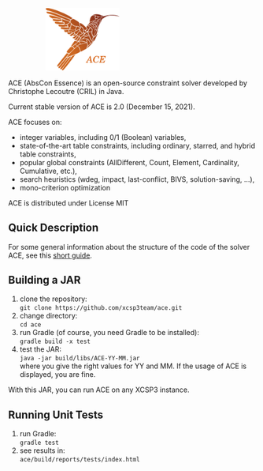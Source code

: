 
<div id="logo" style="margin-left:2cm">
<img width="35%" src="src/main/resources/logoAce.png" alt="logo"/>
</div>

ACE (AbsCon Essence) is an open-source constraint solver developed by Christophe Lecoutre (CRIL) in Java.

Current stable version of ACE is 2.0 (December 15, 2021).

ACE focuses on:
- integer variables, including 0/1 (Boolean) variables,
- state-of-the-art table constraints, including ordinary, starred, and hybrid table constraints,
- popular global constraints (AllDifferent, Count, Element, Cardinality, Cumulative, etc.),
- search heuristics (wdeg, impact, last-conflict, BIVS, solution-saving, ...),
- mono-criterion optimization

ACE is distributed under License MIT

## Quick Description

For some general information about the structure of the code of the solver ACE, see this [short guide](https://github.com/xcsp3team/ace/shortGuide.pdf). 


## Building a JAR

1. clone the repository:  
   `git clone https://github.com/xcsp3team/ace.git`
1. change directory:  
   `cd ace`
1. run Gradle (of course, you need Gradle to be installed):  
   `gradle build -x test`  
1. test the JAR:  
   `java -jar build/libs/ACE-YY-MM.jar`   
where you give the right values for YY and MM.
If the usage of ACE is displayed, you are fine. 

With this JAR, you can run ACE on any XCSP3 instance.

## Running Unit Tests

1. run Gradle:  
   `gradle test`
1. see results in:  
   `ace/build/reports/tests/index.html`
